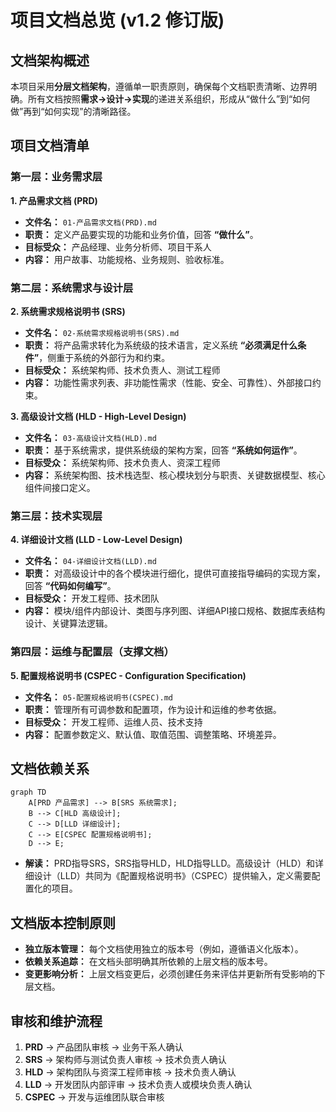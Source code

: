 # 项目文档总览 (v1.2 修订版)

## 文档架构概述

本项目采用**分层文档架构**，遵循单一职责原则，确保每个文档职责清晰、边界明确。所有文档按照**需求→设计→实现**的递进关系组织，形成从“做什么”到“如何做”再到“如何实现”的清晰路径。

## 项目文档清单

### **第一层：业务需求层**

**1. 产品需求文档 (PRD)**

- **文件名：** `01-产品需求文档(PRD).md`
- **职责：** 定义产品要实现的功能和业务价值，回答 **“做什么”**。
- **目标受众：** 产品经理、业务分析师、项目干系人
- **内容：** 用户故事、功能规格、业务规则、验收标准。

### **第二层：系统需求与设计层**

**2. 系统需求规格说明书 (SRS)**

- **文件名：** `02-系统需求规格说明书(SRS).md`
- **职责：** 将产品需求转化为系统级的技术语言，定义系统 **“必须满足什么条件”**，侧重于系统的外部行为和约束。
- **目标受众：** 系统架构师、技术负责人、测试工程师
- **内容：** 功能性需求列表、非功能性需求（性能、安全、可靠性）、外部接口约束。

**3. 高级设计文档 (HLD - High-Level Design)**

- **文件名：** `03-高级设计文档(HLD).md`
- **职责：** 基于系统需求，提供系统级的架构方案，回答 **“系统如何运作”**。
- **目标受众：** 系统架构师、技术负责人、资深工程师
- **内容：** 系统架构图、技术栈选型、核心模块划分与职责、关键数据模型、核心组件间接口定义。

### **第三层：技术实现层**

**4. 详细设计文档 (LLD - Low-Level Design)**

- **文件名：** `04-详细设计文档(LLD).md`
- **职责：** 对高级设计中的各个模块进行细化，提供可直接指导编码的实现方案，回答 **“代码如何编写”**。
- **目标受众：** 开发工程师、技术团队
- **内容：** 模块/组件内部设计、类图与序列图、详细API接口规格、数据库表结构设计、关键算法逻辑。

### **第四层：运维与配置层（支撑文档）**

**5. 配置规格说明书 (CSPEC - Configuration Specification)**

- **文件名：** `05-配置规格说明书(CSPEC).md`
- **职责：** 管理所有可调参数和配置项，作为设计和运维的参考依据。
- **目标受众：** 开发工程师、运维人员、技术支持
- **内容：** 配置参数定义、默认值、取值范围、调整策略、环境差异。

## 文档依赖关系

```mermaid
graph TD
    A[PRD 产品需求] --> B[SRS 系统需求];
    B --> C[HLD 高级设计];
    C --> D[LLD 详细设计];
    C --> E[CSPEC 配置规格说明书];
    D --> E;

```

- **解读：** PRD指导SRS，SRS指导HLD，HLD指导LLD。高级设计（HLD）和详细设计（LLD）共同为《配置规格说明书》（CSPEC）提供输入，定义需要配置化的项目。

## 文档版本控制原则

- **独立版本管理：** 每个文档使用独立的版本号（例如，遵循语义化版本）。
- **依赖关系追踪：** 在文档头部明确其所依赖的上层文档的版本号。
- **变更影响分析：** 上层文档变更后，必须创建任务来评估并更新所有受影响的下层文档。

## 审核和维护流程

1. **PRD** → 产品团队审核 → 业务干系人确认
2. **SRS** → 架构师与测试负责人审核 → 技术负责人确认
3. **HLD** → 架构团队与资深工程师审核 → 技术负责人确认
4. **LLD** → 开发团队内部评审 → 技术负责人或模块负责人确认
5. **CSPEC** → 开发与运维团队联合审核
